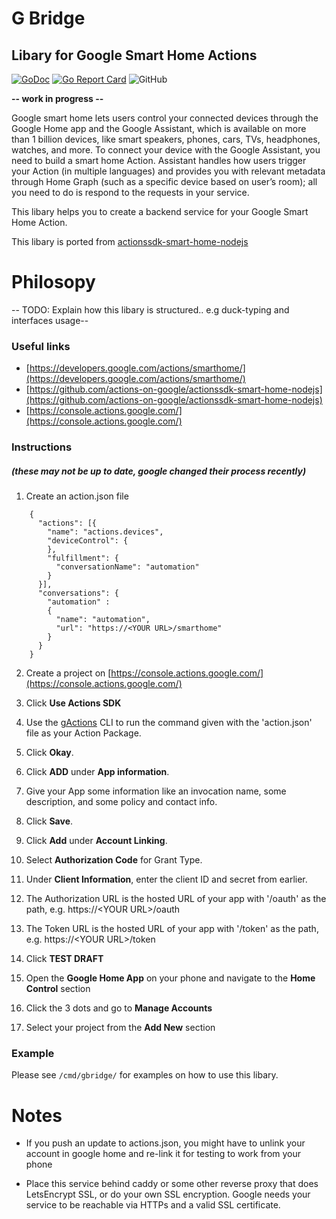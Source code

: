 # G Bridge
## Libary for Google Smart Home Actions
[![GoDoc](https://godoc.org/github.com/pborges/gbridge?status.svg)](https://godoc.org/github.com/pborges/gbridge) [![Go Report Card](https://goreportcard.com/badge/github.com/pborges/gbridge)](https://goreportcard.com/report/github.com/pborges/gbridge) ![GitHub](https://img.shields.io/github/license/pborges/gbridge)


**-- work in progress --** 

Google smart home lets users control your connected devices through the Google Home app and the Google Assistant, which is available on more than 1 billion devices, like smart speakers, phones, cars, TVs, headphones, watches, and more. To connect your device with the Google Assistant, you need to build a smart home Action. Assistant handles how users trigger your Action (in multiple languages) and provides you with relevant metadata through Home Graph (such as a specific device based on user’s room); all you need to do is respond to the requests in your service.

This libary helps you to create a backend service for your Google Smart Home Action. 

This libary is ported from [actionssdk-smart-home-nodejs](https://github.com/actions-on-google/actionssdk-smart-home-nodejs)

# Philosopy
-- TODO: Explain how this libary is structured.. e.g duck-typing and interfaces usage--

### Useful links
* [https://developers.google.com/actions/smarthome/](https://developers.google.com/actions/smarthome/)
* [https://github.com/actions-on-google/actionssdk-smart-home-nodejs](https://github.com/actions-on-google/actionssdk-smart-home-nodejs)
* [https://console.actions.google.com/](https://console.actions.google.com/)

### Instructions 
##### (these may not be up to date, google changed their process recently)
1. Create an action.json file
```
    {
      "actions": [{
        "name": "actions.devices",
        "deviceControl": {
        },
        "fulfillment": {
          "conversationName": "automation"
        }
      }],
      "conversations": {
        "automation" :
        {
          "name": "automation",
          "url": "https://<YOUR URL>/smarthome"
        }
      }
    }
```

2. Create a project on [https://console.actions.google.com/](https://console.actions.google.com/)

3. Click **Use Actions SDK**

4. Use the [gActions](https://developers.google.com/actions/tools/gactions-cli) CLI to run the command given with the 'action.json' file as your Action Package.

5. Click **Okay**.

6. Click **ADD** under **App information**.

7. Give your App some information like an invocation name, some description, and some policy and contact info.

8. Click **Save**.

9. Click **Add** under **Account Linking**.

10. Select **Authorization Code** for Grant Type.

11. Under **Client Information**, enter the client ID and secret from earlier.

12. The Authorization URL is the hosted URL of your app with '/oauth' as the path, e.g. https://&lt;YOUR URL&gt;/oauth

13. The Token URL is the hosted URL of your app with '/token' as the path, e.g. https://&lt;YOUR URL&gt;/token

14. Click **TEST DRAFT**

15. Open the **Google Home App** on your phone and navigate to the **Home Control** section

15. Click the 3 dots and go to **Manage Accounts**

16. Select your project from the **Add New** section


### Example
Please see `/cmd/gbridge/` for examples on how to use this libary. 


# Notes
* If you push an update to actions.json, you might have to unlink your account in google home and re-link it for testing to work from your phone

* Place this service behind caddy or some other reverse proxy that does LetsEncrypt SSL, or do your own SSL encryption. Google needs your service to be reachable via HTTPs and a valid SSL certificate.  
